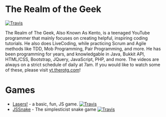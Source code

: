 # The Realm of the Geek
[![Travis](https://img.shields.io/badge/build-passing-brightgreen.svg)]()


The Realm of The Geek, Also Known As Kento, is a teenaged YouTube programmer that mainly focuses on creating helpful, inspiring coding tutorials. He also does LiveCoding, while practicing Scrum and Agile methods like TDD, Mob Programming, Pair Programming, and more. He has been programming for years, and knowledgable in Java, Bukkit API, HTML/CSS, Bootstrap, JQuery, JavaScript, PHP, and more. The videos are always on a strict schedule of daily at 7am. If you would like to watch some of these, please visit [yt.therotg.com](http://s.therotg.com/youtube?source=githubreadme)!

# Games
- [Lasers!](http://s.therotg.com/lasers?source=githubreadme) - a basic, fun, JS game. [![Travis](https://img.shields.io/badge/status-indev-blue.svg)]()
- [JSSnake](http://s.therotg.com/snake?source=githubreadme) - The simplesticist snake game [![Travis](https://img.shields.io/badge/status-complete-brightgreen.svg)]()



